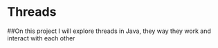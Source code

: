 # Threads
##On this project I will explore threads in Java, they way they work and interact with each other
